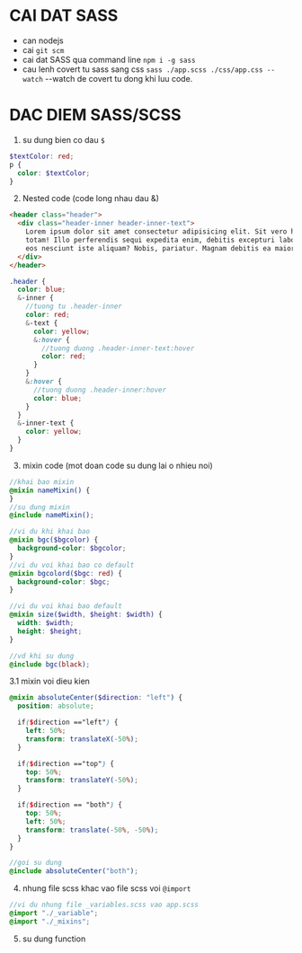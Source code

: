 # CAI DAT SASS

- can nodejs
- cai `git scm`
- cai dat SASS qua command line `npm i -g sass`
- cau lenh covert tu sass sang css `sass ./app.scss ./css/app.css --watch` --watch de covert tu dong khi luu code.

# DAC DIEM SASS/SCSS

1. su dung bien co dau `$`

```scss
$textColor: red;
p {
  color: $textColor;
}
```

2. Nested code (code long nhau dau &)

```html
<header class="header">
  <div class="header-inner header-inner-text">
    Lorem ipsum dolor sit amet consectetur adipisicing elit. Sit vero harum
    totam! Illo perferendis sequi expedita enim, debitis excepturi laboriosam
    eos nesciunt iste aliquam? Nobis, pariatur. Magnam debitis ea maiores.
  </div>
</header>
```

```scss
.header {
  color: blue;
  &-inner {
    //tuong tu .header-inner
    color: red;
    &-text {
      color: yellow;
      &:hover {
        //tuong duong .header-inner-text:hover
        color: red;
      }
    }
    &:hover {
      //tuong duong .header-inner:hover
      color: blue;
    }
  }
  &-inner-text {
    color: yellow;
  }
}
```

3. mixin code (mot doan code su dung lai o nhieu noi)

```scss
//khai bao mixin
@mixin nameMixin() {
}
//su dung mixin
@include nameMixin();

//vi du khi khai bao
@mixin bgc($bgcolor) {
  background-color: $bgcolor;
}
//vi du voi khai bao co default
@mixin bgcolord($bgc: red) {
  background-color: $bgc;
}

//vi du voi khai bao default
@mixin size($width, $height: $width) {
  width: $width;
  height: $height;
}

//vd khi su dung
@include bgc(black);
```

3.1 mixin voi dieu kien

```scss
@mixin absoluteCenter($direction: "left") {
  position: absolute;

  if($direction =="left") {
    left: 50%;
    transform: translateX(-50%);
  }

  if($direction =="top") {
    top: 50%;
    transform: translateY(-50%);
  }

  if($direction == "both") {
    top: 50%;
    left: 50%;
    transform: translate(-50%, -50%);
  }
}

//goi su dung
@include absoluteCenter("both");
```

4. nhung file scss khac vao file scss voi `@import`

```scss
//vi du nhung file _variables.scss vao app.scss
@import "./_variable";
@import "./_mixins";
```

5. su dung function
